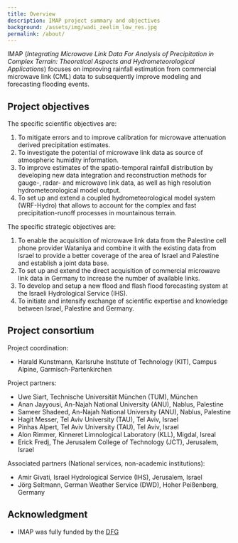 ```yaml
---
title: Overview
description: IMAP project summary and objectives
background: /assets/img/wadi_zeelim_low_res.jpg
permalink: /about/
---
```


IMAP (*Integrating Microwave Link Data For Analysis of Precipitation in Complex Terrain: Theoretical Aspects and Hydrometeorological Applications*) focuses on improving rainfall estimation from commercial microwave link (CML) data to subsequently improve modeling and forecasting flooding events.

## Project objectives

The specific scientific objectives are:
1. To mitigate errors and to improve calibration for microwave attenuation derived precipitation
estimates.
2. To investigate the potential of microwave link data as source of atmospheric humidity information.
3. To improve estimates of the spatio-temporal rainfall distribution by developing new data integration
and reconstruction methods for gauge-, radar- and microwave link data, as well as high resolution
hydrometeorological model output.
4. To set up and extend a coupled hydrometeorological model system (WRF-Hydro) that allows to
account for the complex and fast precipitation-runoff processes in mountainous terrain.

The specific strategic objectives are:
1. To enable the acquisition of microwave link data from the Palestine cell phone provider Wataniya
and combine it with the existing data from Israel to provide a better coverage of the area of Israel
and Palestine and establish a joint data base.
2. To set up and extend the direct acquisition of commercial microwave link data in Germany to
increase the number of available links.
3. To develop and setup a new flood and flash flood forecasting system at the Israeli Hydrological
Service (IHS).
4. To initiate and intensify exchange of scientific expertise and knowledge between Israel, Palestine
and Germany.

## Project consortium

Project coordination:
* Harald Kunstmann, Karlsruhe Institute of Technology (KIT), Campus Alpine, Garmisch-Partenkirchen

Project partners:
* Uwe Siart, Technische Universität München (TUM), München
* Anan Jayyousi, An-Najah National University (ANU), Nablus, Palestine
* Sameer Shadeed, An-Najah National University (ANU), Nablus, Palestine
* Hagit Messer, Tel Aviv University (TAU), Tel Aviv, Israel
* Pinhas Alpert, Tel Aviv University (TAU), Tel Aviv, Israel
* Alon Rimmer, Kinneret Limnological Laboratory (KLL), Migdal, Isreal
* Erick Fredj, The Jerusalem College of Technology (JCT), Jerusalem, Israel

Associated partners (National services, non-academic institutions):
* Amir Givati, Israel Hydrological Service (IHS), Jerusalem, Israel
* Jörg Seltmann, German Weather Service (DWD), Hoher Peißenberg, Germany

## Acknowledgment

* IMAP was fully funded by the [DFG](https://gepris.dfg.de/gepris/projekt/254695484?contrast=1&language=en)